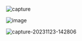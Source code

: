 ![capture](https://github.com/oktavin28/proyek-predictive-analytics/blob/e3ef74f4c37434f82824b76131e8c6a439ee8cd9/capture-20231123-142806.png)

![image](https://github.com/oktavin28/proyek-predictive-analytics/blob/main/korelasi%20driven.png)

![capture-20231123-142806](https://github.com/user-attachments/assets/da5cdffc-982d-48b7-a49d-875cf560091e)
